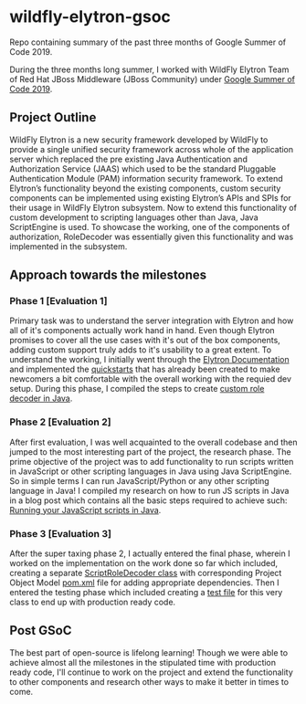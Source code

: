 # wildfly-elytron-gsoc
Repo containing summary of the past three months of Google Summer of Code 2019.

During the three months long summer, I worked with WildFly Elytron Team of Red Hat JBoss Middleware (JBoss Community) under [Google Summer of Code 2019](https://summerofcode.withgoogle.com/projects/#6324732998189056).

## Project Outline
WildFly Elytron is a new security framework developed by WildFly to provide a single unified security framework across whole of the application server which replaced the pre existing Java Authentication and Authorization Service (JAAS) which used to be the standard Pluggable Authentication Module (PAM) information security framework. 
To extend Elytron’s functionality beyond the existing components, custom security components can be implemented using existing Elytron’s APIs and SPIs for their usage in WildFly Elytron subsystem. Now to extend this functionality of custom development to scripting languages other than Java, Java ScriptEngine is used. 
To showcase the working, one of the components of authorization, RoleDecoder was essentially given this functionality and was implemented in the subsystem.

## Approach towards the milestones
### Phase 1 [Evaluation 1]
Primary task was to understand the server integration with Elytron and how all of it's components actually work hand in hand.
Even though Elytron promises to cover all the use cases with it's out of the box components, adding custom support truly adds to it's usability to a great extent. To understand the working, I initially went through the [Elytron Documentation](https://docs.jboss.org/author/display/WFLY/WildFly+Elytron+Security) and implemented the [quickstarts](https://github.com/wildfly/quickstart) that has already been created to make newcomers a bit comfortable with the overall working with the requied dev setup. 
During this phase, I compiled the steps to create [custom role decoder in Java](https://medium.com/@guptab3/creating-a-roledecoder-in-elytron-1dcf4094fb47).

### Phase 2 [Evaluation 2]
After first evaluation, I was well acquainted to the overall codebase and then jumped to the most interesting part of the project, the research phase.
The prime objective of the project was to add functionality to run scripts written in JavaScript or other scripting languages in Java using Java ScriptEngine.
So in simple terms I can run JavaScript/Python or any other scripting language in Java!
I compiled my research on how to run JS scripts in Java in a blog post which contains all the basic steps required to achieve such: [Running your JavaScript scripts in Java](https://medium.com/@guptab3/running-your-javascript-python-scripts-in-java-6b44acbafab4).

### Phase 3 [Evaluation 3]
After the super taxing phase 2, I actually entered the final phase, wherein I worked on the implementation on the work done so far which included, creating a separate [ScriptRoleDecoder class](https://github.com/bhaskargupta98/wildfly-elytron-gsoc/blob/master/src/main/java/org/wildfly/security/script/engine/ScriptRoleDecoder.java) with corresponding Project Object Model [pom.xml](https://github.com/bhaskargupta98/wildfly-elytron-gsoc/blob/master/src/main/java/org/wildfly/security/script/engine/pom.xml) file for adding appropriate dependencies.
Then I entered the testing phase which included creating a [test file](https://github.com/bhaskargupta98/wildfly-elytron-gsoc/blob/master/src/test/java/org/wildfly/security/script/engine/ScriptRoleDecoderTest.java) for this very class to end up with production ready code.

## Post GSoC
The best part of open-source is lifelong learning! Though we were able to achieve almost all the milestones in the stipulated time with production ready code, I'll continue to work on the project and extend the functionality to other components and research other ways to make it better in times to come.
